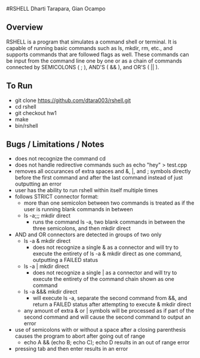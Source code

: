 #RSHELL
Dharti Tarapara, Gian Ocampo

Overview
--------
RSHELL is a program that simulates a command shell or terminal. It is capable
of running basic commands such as ls, mkdir, rm, etc., and supports commands
that are followed flags as well. These commands can be input from the command
line one by one or as a chain of commands connected by SEMICOLONS ( ; ), AND'S
( && ), and OR'S ( || ).

To Run
------
* git clone https://github.com/dtara003/rshell.git
* cd rshell
* git checkout hw1
* make
* bin/rshell

Bugs / Limitations / Notes
-----------
* does not recognize the command cd
* does not handle redirective commands such as echo "hey" > test.cpp
* removes all occurances of extra spaces and &, |, and ; symbols directly before
  the first command and after the last command instead of just outputting an
  error
* user has the ability to run rshell within itself multiple times
* follows STRICT connector format:
    * more than one semicolon between two commands is treated as if the user is
      running blank commands in between
    * ls -a;;; mkdir direct
        * runs the command ls -a, two blank commands in between the three
          semicolons, and then mkdir direct
* AND and OR connectors are detected in groups of two only
    * ls -a & mkdir direct
        * does not recognize a single & as a connector and will try to execute
          the entirety of ls -a & mkdir direct as one command, outputting a
          FAILED status
    * ls -a | mkdir direct
        * does not recognize a single | as a connector and will try to execute
          the entirety of the command chain shown as one command
    * ls -a &&& mkdir direct
        * will execute ls -a, separate the second command from &&, and return a
          FAILED status after attempting to execute & mkdir direct
    * any amount of extra & or | symbols will be processed as if part of the
      second command and will cause the second command to output an error
* use of semicolons with or without a space after a closing parenthesis causes 
the program to abort after going out of range
	* echo A && (echo B; echo C); echo D results in an out of range error
* pressing tab and then enter results in an error

